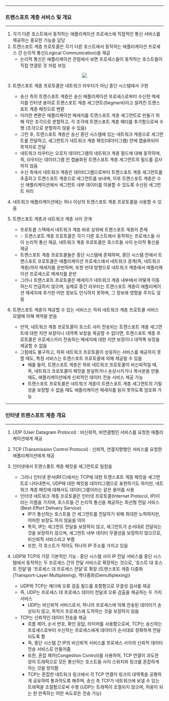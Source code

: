 -----
### 트랜스포트 계층 서비스 및 개요
----
1. 각기 다른 호스트에서 동작하는 애플리케이션 프로세스에 직접적인 통신 서비스를 제공하는 중요한 기능을 담당
2. 트랜스포트 계층 프로토콜은 각기 다른 호스트에서 동작하는 애플리케이션 프로세스 간 논리적 통신(Logical Communication)을 제공
   - 논리적 통신은 애플리케이션 관점에서 보면 프로세스들이 동작하는 호스트들이 직접 연결된 것 처럼 보임
<div align="center">
<img src="https://github.com/user-attachments/assets/1fa7fe71-3a48-4821-930a-53dcf3f3459f">
</div>

3. 트랜스포트 계층 프로토콜은 네트워크 라우터가 아닌 종단 시스템에서 구현
   - 송신 측의 트랜스포트 계층은 송신 애플리케이션 프로세스로부터 수신한 메세지를 인터넷 용어로 트랜스포트 계층 세그먼트(Segment)라고 알려진 트랜스포트 계층 패킷으로 변환
   - 이러한 변환은 애플리케이션 메세지를 트랜스포트 게층 세그먼트로 만들기 위해 작은 조각으로 분할하고, 각 조각에 트랜스포트 계층 헤더를 추가함으로써 수행 (조각으로 분할하지 않을 수 있음)
   - 그런 후, 트랜스포트 계층은 송신 종단 시스템에 있는 네트워크 계층으로 세그먼트를 전달하고, 세그먼트가 네트워크 계층 패킷(데이터그램) 안에 캡슐화되어 목적지로 전달
   - 네트워크 라우터는 오로지 데이터그램의 네트워크 계층 필드에 대해 동작하며, 즉, 라우터는 데이터그램 안 캡슐화된 트랜스포트 계층 세그먼트의 필드를 검사하지 않음
   - 수신 측에서 네트워크 계층은 데이터그램으로부터 트랜스포트 계층 세그먼트를 추출하고 트랜스포트 계층으로 세그먼트를 보내며, 이후 트랜스포트 계층은 수신 애플리케이션에서 세그먼트 내부 데이터를 이용할 수 있도록 수신된 세그먼트 처리

4. 네트워크 애플리케이션에는 하나 이상의 트랜스포트 계층 프로토콜을 사용할 수 있음
5. 트랜스포트 계층과 네트워크 계층 사이 관계
   - 프로토콜 스택에서 네트워크 계층 바로 상위에 트랜스포트 게층이 존재
   - 💡 트랜스포트 계층 프로토콜은 각기 다른 호스트에서 동작하는 프로세스들 사이 논리적 통신 제공, 네트워크 계층 프로토콜은 호스트들 사이 논리적 통신을 제공
   - 트랜스포트 계층 프로토콜들은 종단 시스템에 존재하며, 종단 시스템 안에서 트랜스포트 프로토콜은 애플리케이션 프로세스에서 네트워크 경계(즉, 네트워크 계층)까지 메세지를 운반하며, 또한 반대 방향으로 네트워크 계층에서 애플리케이션 프로세스로 메세지를 운반
   - 그러나 트랜스포트 프로토콜은 메세지가 네트워크 계층 내부에서 어떻게 이동하는지 언급하지 않으며, 실제로 중간 라우터는 트랜스포트 계층이 애플리케이션 메세지에 추가한 어떤 정보도 인식하지 못하며, 그 정보에 영향을 주지도 않음

6. 트랜스포트 계층이 제공할 수 있는 서비스는 하위 네트워크 계층 프로토콜 서비스 모델에 의해 제약을 받음
   - 만약, 네트워크 계층 프로토콜이 호스트 사이 전송되는 트랜스포트 계층 세그먼트에 대한 지연 보장이나 대역폭 보장을 제공할 수 없다면, 트랜스포트 계층 프로토콜은 프로세스끼리 전송하는 메세지에 대한 지연 보장이나 대역폭 보장을 제공할 수 없음
   - 그럼에도 불구하고, 하위 네트워크 프로토콜이 상응하는 서비스를 제공하지 못할 때도, 특정 서비스는 트랜스포트 프로토콜에 의해 제공될 수 있음
     + 예를 들어, 트랜스포트 계층은 하위 네트워크 프로토콜이 비신뢰적일 때, 즉, 네트워크 프로토콜이 패킷을 분실하거나 손상시키거나 복사본을 만들 때도, 애플리케이션에게 신뢰적인 데이터 전송 서비스 제공 가능
     + 트랜스포트 프로토콜은 네트워크 게층이 트랜스포트 게층 세그먼트의 기밀성을 보장할 수 없을 때도 애플리케이션 메세지를 읽지 못하도록 암호화 가능

-----
### 인터넷 트랜스포트 계층 개요
-----
1. UDP (User Datagram Protocol) : 비신뢰적, 비연결형인 서비스를 요청한 애플리케이션에게 제공
2. TCP (Transmission Control Protocol) : 신뢰적, 연결지향형인 서비스를 요청한 애플리케이션에게 제공
3. 인터넷에서 트랜스퐁트 계층 패킷을 세그먼트로 일컫음
   - 그러나 인터넷 문서(RFC)에서는 TCP에 대한 트랜스포트 계층 패킷을 세그먼트로 나타내면서, UDP에 대한 패킷을 데이터그램으로 표현하기도 하지만, 네트워크 계층 패킷에 대해서도 데이터그램이라는 같은 용어를 사용
   - 인터넷 네트워크 계층 프로토콜은 인터넷 프로토콜(Internet Protocol, IP)이라는 이름을 가지며, 호스트들 간 논리적 통신을 제공하는 최선형 전달 서비스(Best-Effort Delivery Service)
     + IP가 통신하는 호스트들 간 세그먼트를 전달하기 위해 최대한 노력하지만, 어떠한 보장도 하지 않음을 의미
     + 특히, IP는 세그먼트 전달을 보장하지 않고, 세그먼트가 순서대로 전달되는 것을 보장하지 않으며, 세그먼트 내부 데이터 무결성을 보장하지 않으므로, 비신뢰적 서비스라고 부름
     + 또한, 각 호스트가 적어도 하나의 IP 주소를 가지고 있음

4. UDP와 TCP의 가장 기본적인 기능 : 종단 시스템 사이 IP 전달 서비스를 종단 시스템에서 동작하는 두 프로세스 간의 전달 서비스로 확장하는 것으로, '호스트 대 호스트 전달'을 '프로세스 대 프로세스 전달'로 확장 (트랜스포트 계층 다중화(Transport-Layer Multiplexing), 역다중화(Demultiplexing))
   - UDP와 TCP는 헤더에 오류 검출 필드를 포함함으로 무결성 검사를 제공
   - 즉, UDP는 프로세스 대 프로세스 데이터 전달과 오류 검출을 제공하는 두 가지 서비스
     + UDP는 비신뢰적 서비스로서, 하나의 프로세스에 의해 전송된 데이터가 손상되지 않고, 목적지 프로세스에 도착하는 것을 보장하지 않음
   - TCP는 신뢰적인 데이터 전송을 제공
     + 흐름 제어, 순서 번호, 확인 응답, 타이머를 사용함으로써, TCP는 송신하는 프로세스로부터 수신하는 프로세스에게 데이터가 순서대로 정확하게 전달되도록 함
     + 즉, 종단 시스템 간 IP의 비신뢰적 서비스를 프로세스 사이의 신뢰적 데이터 전송 서비스로 만들어줌
     + 또한, 혼잡 제어(Congestion Control)를 사용하여, TCP 연결이 과도한 양의 트래픽으로 모든 통신하는 호스트들 사이 스위치와 링크를 혼잡하게 하는 것을 방지함
     + TCP는 혼잡한 네트워크 링크에서 각 TCP 연결이 링크의 대역폭을 공평하게 공유하여 통과하도록 해주며, 송신 측 TCP가 네트워크에 보낼 수 있는 트래픽을 조절함으로써 수행 (UDP는 트래픽이 조절되지 않으며, 허용이 되는 한 만족하는 어떤 속도로든 전송 가능)
       
